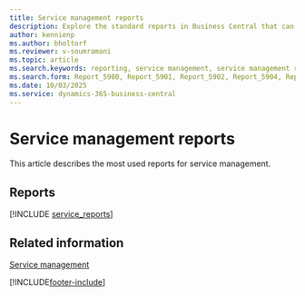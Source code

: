 ```yaml
---
title: Service management reports
description: Explore the standard reports in Business Central that can help you track and manage your service management processes.
author: kennienp
ms.author: bholtorf
ms.reviewer: v-soumramani
ms.topic: article
ms.search.keywords: reporting, service management, service management reports
ms.search.form: Report_5900, Report_5901, Report_5902, Report_5904, Report_5908, Report_5909, Report_5910, Report_5911, Report_5912, Report_5913, Report_5915, Report_5935, Report_5936, Report_5937, Report_5938, Report_5939, Report_5955, Report_5956, Report_5970, Report_5971, Report_5972, Report_5973, Report_5974, Report_5976, Report_5977, Report_5978, Report_5980, Report_5981, Report_5982, Report_5983, Report_5984, Report_5985, Report_5987, Report_5988, Report_6080, Report_6086
ms.date: 10/03/2025
ms.service: dynamics-365-business-central
---
```


# Service management reports

This article describes the most used reports for service management.

## Reports

[!INCLUDE [service_reports](includes/service-reports-include.md)]

<!-- 
## Explore finance reports with Report Explorer

[!INCLUDE [finance_reports_report_explorer](includes/finance-reports-report-explorer-include.md)] 
-->

## Related information

[Service management](service-service.md)

[!INCLUDE[footer-include](includes/footer-banner.md)]

